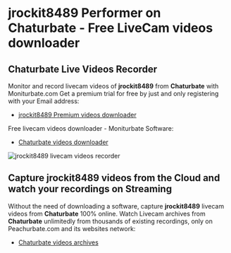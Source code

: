 # jrockit8489 Performer on Chaturbate - Free LiveCam videos downloader

## Chaturbate Live Videos Recorder

Monitor and record livecam videos of **jrockit8489** from **Chaturbate** with Moniturbate.com
Get a premium trial for free by just and only registering with your Email address:
* [jrockit8489 Premium videos downloader](https://moniturbate.com/request-demo-licence-key.html)

Free livecam videos downloader - Moniturbate Software:
* [Chaturbate videos downloader](https://moniturbate.com/moniturbate-download-software.html)

![jrockit8489 livecam videos recorder](https://peachurnet.com/templates/moniturbate-software.png)


## Capture jrockit8489 videos from the Cloud and watch your recordings on Streaming

Without the need of downloading a software, capture **jrockit8489** livecam videos from **Chaturbate** 100% online.
Watch Livecam archives from **Chaturbate** unlimitedly from thousands of existing recordings, only on Peachurbate.com and its websites network:
* [Chaturbate videos archives](https://peachurnet.com/)